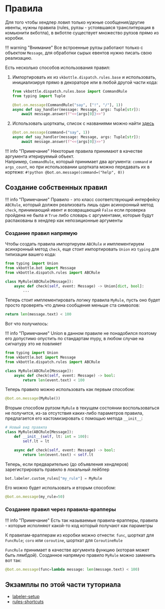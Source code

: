 # Правила

Для того чтобы хендлер ловил только нужные сообщения/другие ивенты, нужны правила (rules, рулзы - устоявшаяся транслитерация в комьюнити вкботла), в вкботле существует множество рулзов прямо из коробки.

!!! warning "Внимание"
    Все встроенные рулзы работают только с объектом `Message`, для обработки сырых евентов нужно писать свою реализацию.

Есть несколько способов использования правил:

1. Импортировать их из `vkbottle.dispatch.rules.base` и использовать, инициализируя прямо в декораторе или в любой другой части кода:

    ```python
    from vkbottle.dispatch.rules.base import CommandRule
    from typing import Tuple

    @bot.on.message(CommandRule("say", ["!", "/"], 1))
    async def say_handler(message: Message, args: Tuple[str]):
        await message.answer(f"<<{args[0]}>>")
    ```

2. Использовать шорткаты, список с названиями можно найти [здесь](../high-level/handling/rules.md)

    ```python
    @bot.on.message(command=("say", 1))
    async def say_handler(message: Message, args: Tuple[str]):
        await message.answer(f"<<{args[0]}>>")
    ```

!!! info "Примечание"
    Некоторые правила принимают в качестве аргумента итерируемый объект.<br />
    Например, `CommandRule`, который принимает два аргумента: `command` и `args_count`, но при использовании шортката можно передавать их в кортеже:
    `#!python @bot.on.message(command=("help", 0))`

## Создание собственных правил

!!! info "Примечание"
    Правило - это класс соответствующий интерфейсу `ABCRule`, который должен реализовать лишь один асинхронный метод `check`, принимающий ивент и возвращающий `False` если проверка пройдена не была и `True` либо словарь с аргументами, которые будут распакованы в хендлер как непозиционные аргументы

### Создание правил напрямую

Чтобы создать правила импортируем `ABCRule` и имплементируем асинхронный метод `check`, еще стоит импортировать `Union` из `typing` для типизации вашего кода:

```python
from typing import Union
from vkbottle.bot import Message
from vkbottle.dispatch.rules import ABCRule

class MyRule(ABCRule[Message]):
    async def check(self, event: Message) -> Union[dict, bool]:
        ...
```

Теперь стоит имплементировать логику правила `MyRule`, пусть оно будет просто проверять что длина сообщения меньше ста символов:

```python
return len(message.text) < 100
```

Вот что получилось:

!!! info "Примечание"
    Union в данном правиле не понадобился поэтому его допустимо опустить по стандартам mypy, в любом случае на сигнатуру это не повлияет

```python
from typing import Union
from vkbottle.bot import Message
from vkbottle.dispatch.rules import ABCRule

class MyRule(ABCRule[Message]):
    async def check(self, event: Message) -> bool:
        return len(event.text) < 100
```

Теперь правило можно использовать как первым способом:

```python
@bot.on.message(MyRule())
```

Вторым способом рулзом `MyRule` в текущем состоянии воспользоваться не получится, из-за отсутствия каких-либо параметров правила, предлагается его кастомизировать с помощью метода `__init__`:

```python
# Новый вид правила
class MyRule(ABCRule[Message]):
    def __init__(self, lt: int = 100):
        self.lt = lt

    async def check(self, event: Message) -> bool:
        return len(event.text) < self.lt
```

Теперь, если предварительно (до объявления хендлеров) зарегистрировать правило в локальный лейблер

```python
bot.labeler.custom_rules["my_rule"] = MyRule
```

Его можно будет использовать и вторым способом:

```python
@bot.on.message(my_rule=50)
```

### Создание правил через правила-врапперы

!!! info "Примечание"
    Есть так называемые правила-врапперы, правила - которые исполняют какой-то код который получают как параметры

К правилам-врапперам из коробки можно отнести: `func`, шорткат для `FuncRule`; `coro` или `coroutine`, шорткат для `CoroutineRule`

`FuncRule` принимает в качестве аргумента функцию (которая может быть лямбдой). Созданное напрямую правило `MyRule` можно заменить вот так:

```python
@bot.on.message(func=lambda message: len(message.text) < 100)
```

## Экзамплы по этой части туториала

- [labeler-setup](https://github.com/vkbottle/vkbottle/tree/master/examples/high-level/labeler_setup.py)
- [rules-shortcuts](https://github.com/vkbottle/vkbottle/tree/master/examples/high-level/rules_shortcuts.py)
